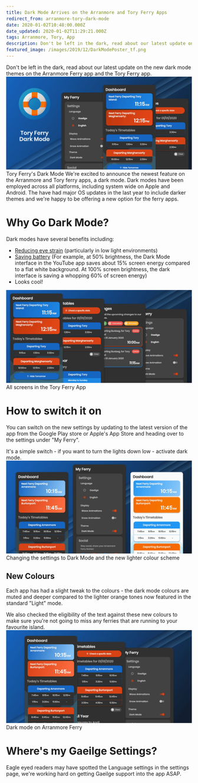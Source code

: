 ```yaml
---
title: Dark Mode Arrives on the Arranmore and Tory Ferry Apps
redirect_from: arranmore-tory-dark-mode
date: 2020-01-02T10:48:00.000Z
date_updated: 2020-01-02T11:29:21.000Z
tags: Arranmore, Tory, App
description: Don't be left in the dark, read about our latest update on the new dark mode themes on the Arranmore Ferry app and the Tory Ferry app.
featured_image: /images/2019/12/DarkModePoster_tf.png
---
```


Don't be left in the dark, read about our latest update on the new dark mode themes on the Arranmore Ferry app and the Tory Ferry app.
![](/images/2019/12/DarkModePoster_tf.png)Tory Ferry's Dark Mode
We're excited to announce the newest feature on the Arranmore and Tory ferry apps, a dark mode. Dark modes have been employed across all platforms, including system wide on Apple and Android. The have had major OS updates in the last year to include darker themes and we're happy to be offering a new option for the ferry apps.

# Why Go Dark Mode?

Dark modes have several benefits including:

- [Reducing eye strain](https://www.cnet.com/news/why-you-should-you-use-dark-mode-on-the-iphone/) (particularly in low light environments)
- [Saving battery](https://www.techaheadcorp.com/blog/dark-mode/) (For example, at 50% brightness, the Dark Mode interface in the YouTube app saves about 15% screen energy compared to a flat white background. At 100% screen brightness, the dark interface is saving a whopping 60% of screen energy)
- Looks cool!

![](/images/2019/12/DarkModePoster-tf-screens.png)All screens in the Tory Ferry App
# How to switch it on

You can switch on the new settings by updating to the latest version of the app from the Google Play store or Apple's App Store and heading over to the settings under "My Ferry".

It's a simple switch - if you want to turn the lights down low - activate dark mode.
![](/images/2019/12/DarkModePoster-settings.png)Changing the settings to Dark Mode and the new lighter colour scheme
## New Colours

Each app has had a slight tweak to the colours - the dark mode colours are muted and deeper compared to the lighter orange tones now featured in the standard "Light" mode.

We also checked the eligibility of the text against these new colours to make sure you're not going to miss any ferries that are running to your favourite island.
![](/images/2019/12/DarkModePoster-screens.png)Dark mode on Arranmore Ferry
# Where's my Gaeilge Settings?

Eagle eyed readers may have spotted the Language settings in the settings page, we're working hard on getting Gaeilge support into the app ASAP.
